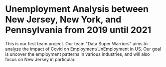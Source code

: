 # Unemployment Analysis between New Jersey, New York, and Pennsylvania from 2019 until 2021
This is our first team project. Our team "Data Super Warriors" aims to analyze the impact of Covid on Employment/UnEmployment in US. Our goal is uncover the employment patterns in various industries, and will also focus on New Jersey in particular. 

